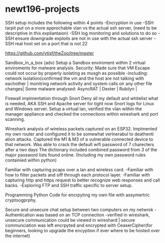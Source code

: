 # newt196-projects
SSH setup includes the following within 4 points
-Encryption in use
-SSH tarpit put on a more approchable vlan vs the actual ssh server, (need to be descriptive in this expliantaion)
-SSH log monitoring and solutions to do so
-SSH ensure downgrade exploits are not in use with the actual ssh server
-SSH real host set on a port that is not 22

https://github.com/ytisf/theZoo/tree/master

Sandbox_in_a_box (adv)
Setup a Sandbox enviroment within 2 virtual enviroments for malware analysis.
Security: Made sure that VM Escape could not occur by properly isolating as musgh as possible
-including: network isolation(confirmed the vm and the host are not talking with eachother | monitring network activity and system calls oir any other file changes| 
Some malware analysed: AsyncRAT | Dexter | Rubilyn |

Firewall implmentation through Snort
Deny all my default and whitelist what is needed, AKA SSH and Apache server for tight now
Snort logs for Linux and Windows server. 
Setup a virtual lan, verified the vlan within the manager appliance and checked the connections within wireshark and port scanning.

Wireshark
analysis of wireless packets captured on an ESP32. 
Implmented my own router and configured it to be somewhat verlnerabul to deathenti ation attacks.
Captured the M1 & M3 of a vulnerable connected device to that network.
Was able to crack the default wifi password of 7 charecters after a two days 
The dictionary included combined password from 3 of the major password lists found online. (Including my own password rules containied within python)

Familiar with capturing pcaps over a lan and wireless card.
-Familiar with how to filter packets and siff through each protocol layer.
-Familiar with capturing http and https request to better recognize web responses and call backs. 
-Exploring FTP and SSH traffic specific to server setup.

Programming
Python
Code for encrpyting my own file with assymertric cryptoogprphy. 

Secure and unsecure chat setup between two computers on my netwrok
-Authentication was based on an TCP connection
-verified in wireshark, unsecure communication could be viewed in wireshard | secure communciation was left encrpyted and encrypted with CeaserCipher(for beginners, looking to upgrade the encyption if ever where to be hosted over the internet)




